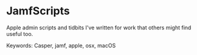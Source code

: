 # JamfScripts
Apple admin scripts and tidbits I've written for work that others might find useful too. 





Keywords: Casper, jamf, apple, osx, macOS
